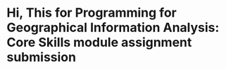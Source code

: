 # Hi, This for 	Programming for Geographical Information Analysis: Core Skills module assignment submission

